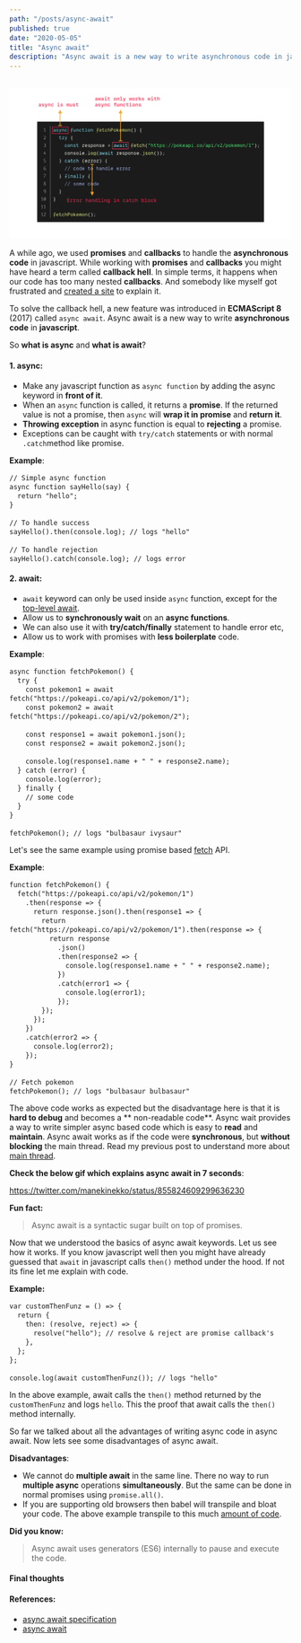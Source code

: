 ```yaml
---
path: "/posts/async-await"
published: true
date: "2020-05-05"
title: "Async await"
description: "Async await is a new way to write asynchronous code in javascript."
---
```


<br /><img src="./async-await.png" alt="async await illustration" /><br />

A while ago, we used **promises** and **callbacks** to handle the **asynchronous code** in javascript. While working with **promises** and **callbacks** you might have heard a term called **callback hell**. In simple terms, it happens when our code has too many nested **callbacks**. And somebody like myself got frustrated and [created a site](http://callbackhell.com/) to explain it.

To solve the callback hell, a new feature was introduced in **ECMAScript 8** (2017) called `async await`. Async await is a new way to write **asynchronous code** in **javascript**.

So **what is async** and **what is await**?

#### 1. async:

- Make any javascript function as `async function` by adding the async keyword in **front of it**.
- When an `async` function is called, it returns a **promise**. If the returned value is not a promise, then `async` will **wrap it in promise** and **return it**.
- **Throwing exception** in async function is equal to **rejecting** a promise.
- Exceptions can be caught with `try/catch` statements or with normal `.catch`method like promise.

**Example**:

```js{numberLines: true}{111}
// Simple async function
async function sayHello(say) {
  return "hello";
}

// To handle success
sayHello().then(console.log); // logs "hello"

// To handle rejection
sayHello().catch(console.log); // logs error
```

#### 2. await:

- `await` keyword can only be used inside `async` function, except for the [top-level await](https://v8.dev/features/top-level-await).
- Allow us to **synchronously wait** on an **async functions**.
- We can also use it with **try/catch/finally** statement to handle error etc,
- Allow us to work with promises with **less boilerplate** code.

**Example**:

```js{numberLines: true}{111}
async function fetchPokemon() {
  try {
    const pokemon1 = await fetch("https://pokeapi.co/api/v2/pokemon/1");
    const pokemon2 = await fetch("https://pokeapi.co/api/v2/pokemon/2");

    const response1 = await pokemon1.json();
    const response2 = await pokemon2.json();

    console.log(response1.name + " " + response2.name);
  } catch (error) {
    console.log(error);
  } finally {
    // some code
  }
}

fetchPokemon(); // logs "bulbasaur ivysaur"
```

Let's see the same example using promise based [fetch](https://developer.mozilla.org/en-US/docs/Web/API/Fetch_API) API.

**Example**:

```js{numberLines: true}{111}
function fetchPokemon() {
  fetch("https://pokeapi.co/api/v2/pokemon/1")
    .then(response => {
      return response.json().then(response1 => {
        return fetch("https://pokeapi.co/api/v2/pokemon/1").then(response => {
          return response
            .json()
            .then(response2 => {
              console.log(response1.name + " " + response2.name);
            })
            .catch(error1 => {
              console.log(error1);
            });
        });
      });
    })
    .catch(error2 => {
      console.log(error2);
    });
}

// Fetch pokemon
fetchPokemon(); // logs "bulbasaur bulbasaur"
```

The above code works as expected but the disadvantage here is that it is **hard to debug** and becomes a ** non-readable code**. Async wait provides a way to write simpler async based code which is easy to **read** and **maintain**. Async await works as if the code were **synchronous**, but **without blocking** the main thread. Read my previous post to understand more about [main thread](/posts/event-loop).

**Check the below gif which explains async await in 7 seconds**:

https://twitter.com/manekinekko/status/855824609299636230

**Fun fact:**

<blockquote class="bq"> Async await is a syntactic sugar built on top of promises.</blockquote>

Now that we understood the basics of async await keywords. Let us see how it works. If you know javascript well then you might have already guessed that `await` in javascript calls `then()` method under the hood. If not its fine let me explain with code.

**Example:**

```js{numberLines: true}{111}
var customThenFunz = () => {
  return {
    then: (resolve, reject) => {
      resolve("hello"); // resolve & reject are promise callback's
    },
  };
};

console.log(await customThenFunz()); // logs "hello"
```

In the above example, await calls the `then()` method returned by the `customThenFunz` and logs `hello`. This the proof that await calls the `then()` method internally.

So far we talked about all the advantages of writing async code in async await. Now lets see some disadvantages of async await.

**Disadvantages**:

- We cannot do **multiple await** in the same line. There no way to run **multiple async** operations **simultaneously**. But the same can be done in normal promises using `promise.all()`.
- If you are supporting old browsers then babel will transpile and bloat your code. The above example transpile to this much [amount of code](https://babeljs.io/repl#?browsers=chrome%2060&build=&builtIns=false&spec=false&loose=false&code_lz=IYZwngdgxgBAZgV2gFwJYHsLwKbKgCwAV0BrbAW0wAoBKGAbwCgYZkAnMB5lmKTEZDAAOpCpgCMMALwxgAd2CpBcXASoAifMmRCQALgD0BkWWBDUAOj4GzqAwDcATMdGUIB8epoBubiz4QAsKumI7SsgpKOHj4Glo6-kYm2LZW6DbmDs7JbgaOXr5-vPyCbNggIoHYkjLyioI5EhYAViDUPkUBQWUV_NhhtZENIRCOLW0QtIU8xYHoADbYFvPoAOZUPZUg1RYQwOTYMADUMOqnxzCbfWN7Bx0sAL68wDEwVNhsbOhsdEwzXQslit1h8vj9fI94Kg9vN5pw_jwjDA2gdigATbDcB6MbGMFQxYhkNxTGBI4EgU4AIwQ80poGACDYMFQ9jAIAZbHUQA&debug=false&forceAllTransforms=true&shippedProposals=false&circleciRepo=&evaluate=false&fileSize=true&timeTravel=false&sourceType=module&lineWrap=true&presets=env%2Cenv&prettier=true&targets=&version=7.9.6&externalPlugins=).

**Did you know:**

<blockquote class="bq"> Async await uses generators (ES6) internally to pause and execute the code.</blockquote>

#### Final thoughts

#### References:

- [async await specification](https://tc39.es/ecma262/#sec-async-function-definitions)
- [async await](https://developer.mozilla.org/en-US/docs/Learn/JavaScript/Asynchronous/Async_await)
